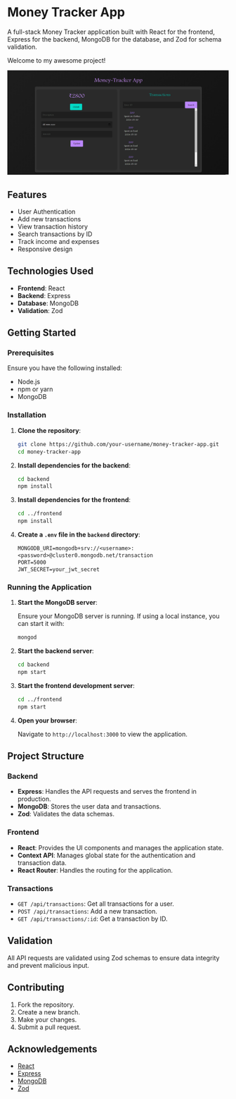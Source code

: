 # Money Tracker App

A full-stack Money Tracker application built with React for the frontend, Express for the backend, MongoDB for the database, and Zod for schema validation.

Welcome to my awesome project!

![image.png](frontend\src\assets\image.png)

## Features

- User Authentication
- Add new transactions
- View transaction history
- Search transactions by ID
- Track income and expenses
- Responsive design

## Technologies Used

- **Frontend**: React
- **Backend**: Express
- **Database**: MongoDB
- **Validation**: Zod

## Getting Started

### Prerequisites

Ensure you have the following installed:

- Node.js
- npm or yarn
- MongoDB

### Installation

1. **Clone the repository**:

   ```bash
   git clone https://github.com/your-username/money-tracker-app.git
   cd money-tracker-app
   ```

2. **Install dependencies for the backend**:

   ```bash
   cd backend
   npm install
   ```

3. **Install dependencies for the frontend**:

   ```bash
   cd ../frontend
   npm install
   ```

4. **Create a `.env` file in the `backend` directory**:

   ```env
   MONGODB_URI=mongodb+srv://<username>:<password>@cluster0.mongodb.net/transaction
   PORT=5000
   JWT_SECRET=your_jwt_secret
   ```

### Running the Application

1. **Start the MongoDB server**:

   Ensure your MongoDB server is running. If using a local instance, you can start it with:

   ```bash
   mongod
   ```

2. **Start the backend server**:

   ```bash
   cd backend
   npm start
   ```

3. **Start the frontend development server**:

   ```bash
   cd ../frontend
   npm start
   ```

4. **Open your browser**:

   Navigate to `http://localhost:3000` to view the application.

## Project Structure

### Backend

- **Express**: Handles the API requests and serves the frontend in production.
- **MongoDB**: Stores the user data and transactions.
- **Zod**: Validates the data schemas.

### Frontend

- **React**: Provides the UI components and manages the application state.
- **Context API**: Manages global state for the authentication and transaction data.
- **React Router**: Handles the routing for the application.

### Transactions

- `GET /api/transactions`: Get all transactions for a user.
- `POST /api/transactions`: Add a new transaction.
- `GET /api/transactions/:id`: Get a transaction by ID.

## Validation

All API requests are validated using Zod schemas to ensure data integrity and prevent malicious input.

## Contributing

1. Fork the repository.
2. Create a new branch.
3. Make your changes.
4. Submit a pull request.

## Acknowledgements

- [React](https://reactjs.org/)
- [Express](https://expressjs.com/)
- [MongoDB](https://www.mongodb.com/)
- [Zod](https://github.com/colinhacks/zod)
